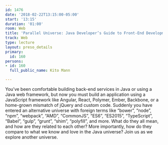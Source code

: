 ```yaml
---
id: 1476
date: '2018-02-22T13:15:00-05:00'
start: '13:15'
duration: '01:00'
room: Web
title: 'Parallel Universe: Java Developer’s Guide to Front-End Development'
track: Web
type: lecture
layout: preso_details
primary:
  id: 160
persons:
- id: 160
  full_public_name: Kito Mann

---
```

You’ve been comfortable building back-end services in Java or using a Java web framework, but now you must build an application using a JavaScript framework like Angular, React, Polymer, Ember, Backbone, or a home-grown mismatch of jQuery and custom code. Suddenly you have entered an alternative universe with foreign terms like “bower”, “node”, “npm”, “webpack”, “AMD”,  “CommonJS”, “ES6”, “ES2015”, “TypeScript”, “Babel”, “gulp”, “grunt”, “shim”, “polyfill”, and more. What do they all mean, and how are they related to each other? More importantly, how do they compare to what we know and love in the Java universe? Join us as we explore another universe.